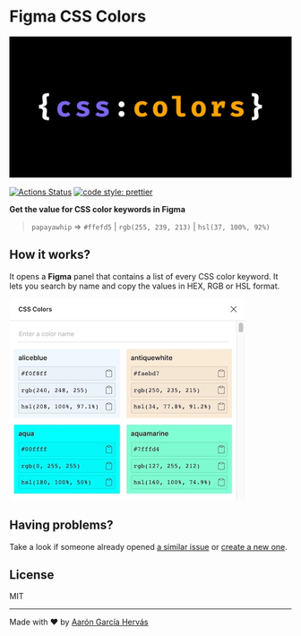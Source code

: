 # Figma CSS Colors

[![Figma CSS Colors](.github/cover.jpg)](https://www.figma.com/community/plugin/827516957743806004/CSS-Colors)

[![Actions Status](https://github.com/aarongarciah/figma-css-colors/workflows/CI/badge.svg)](https://github.com/aarongarciah/figma-css-colors/actions)
[![code style: prettier](https://img.shields.io/badge/code_style-prettier-ff69b4.svg)](https://github.com/prettier/prettier)

**Get the value for CSS color keywords in Figma**

> `papayawhip` => `#ffefd5` | `rgb(255, 239, 213)` | `hsl(37, 100%, 92%)`

## How it works?

It opens a **Figma** panel that contains a list of every CSS color keyword. It lets you search by name and copy the values in HEX, RGB or HSL format.

![Figma CSS Colors panel screenshot](.github/screenshot-1.jpg)

## Having problems?

Take a look if someone already opened [a similar issue](https://github.com/aarongarciah/figma-css-colors/issues?utf8=%E2%9C%93&q=is%3Aissue+sort%3Aupdated-desc+) or [create a new one](https://github.com/aarongarciah/figma-css-colors/issues/new).

## License

MIT

---

Made with ♥️ by [Aarón García Hervás](https://aarongarciah.com)
